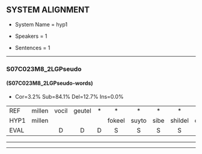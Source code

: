 
## SYSTEM ALIGNMENT

- System Name = hyp1

- Speakers = 1

- Sentences = 1

---

### S07C023M8_2LGPseudo

#### (S07C023M8_2LGPseudo-words)

- Cor=3.2%	Sub=84.1%	Del=12.7%	Ins=0.0%

|  |  |  |  |  |  |  |  |  |  |  |  |  |  |  |  |  |  |  |  |  |  |  |  |  |  |  |  |  |  |  |  |  |  |  |  |  |  |  |  |  |  |  |  |  |  |  |  |  |  |  |  |  |  |  |  |  |  |  |  |  |  |  |  |
|:--- |:---:|:---:|:---:|:---:|:---:|:---:|:---:|:---:|:---:|:---:|:---:|:---:|:---:|:---:|:---:|:---:|:---:|:---:|:---:|:---:|:---:|:---:|:---:|:---:|:---:|:---:|:---:|:---:|:---:|:---:|:---:|:---:|:---:|:---:|:---:|:---:|:---:|:---:|:---:|:---:|:---:|:---:|:---:|:---:|:---:|:---:|:---:|:---:|:---:|:---:|:---:|:---:|:---:|:---:|:---:|:---:|:---:|:---:|:---:|:---:|:---:|:---:|:---:|
| REF | millen | vocil | geutel | * | * | * | * | * | * | * | * | erke | haweel | * | * | * | * | gevicht | eemde | bepoud | * | * | veten | gefouw | vurpaand | nizung | fiewon | kneurem | * | * | * | * | * | * | * | * | * | * | oonste | muider | * | * | schielstaug | prilsood | vloender | milste | * | * | * | * | * | * | * | * | * | * | ijpo | * | menuur | * | spreikje | hiffreeuw | wooien |
| HYP1 | millen |  |  |  | fokeel | suyto | sibe | shildel | de | il | waua | vlaam | ecka | houweel | sa | sar | den | gevicht |  |  |  |  |  | em | do | e | tout | etalk | veiten | gefaal | vertaand | nisen | veel | on | nu | van | sa | wy | strel | lun | eeten | voet | ban | oesta | metdor | grin | ken | sheelstal | geelo | joder | nelsta | verd | g | en | len | or | tenk | shoptig | ebo | mimuur | ssvrijkje | aree | moe |
| EVAL |  | D | D | D | S | S | S | S | S | S | S | S | S | S | S | S | S |  | D | D | D | D | D | S | S | S | S | S | S | S | S | S | S | S | S | S | S | S | S | S | S | S | S | S | S | S | S | S | S | S | S | S | S | S | S | S | S | S | S | S | S | S | S |
---

---
